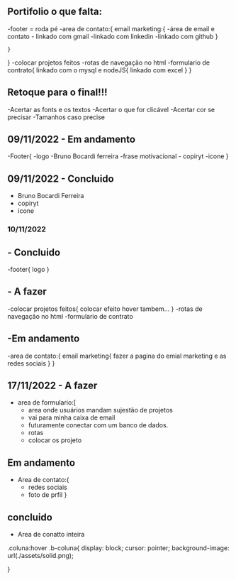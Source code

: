 ## Portifolio o que falta:
-footer = roda pé
-area de contato:{
    email marketing:{
        -área de email e contato
        - linkado com gmail
        -linkado com linkedin
        -linkado com github
    }
    
    }
}
-colocar  projetos feitos
-rotas de navegação no html
-formulario de contrato{
    linkado com o mysql e nodeJS{
        linkado com excel 
    }
}


## Retoque para o final!!!
-Acertar as fonts e os textos
-Acertar o que for clicável
-Acertar cor se precisar 
-Tamanhos caso precise


## 09/11/2022 - Em andamento 
-Footer{
    -logo
    -Bruno Bocardi ferreira
    -frase motivacional
    - copiryt
    -icone
}




## 09/11/2022 - Concluido
- Bruno Bocardi Ferreira
- copiryt
- icone

### 10/11/2022

## - Concluido
-footer{
    logo
}

## - A fazer 
-colocar  projetos feitos{
    colocar efeito hover tambem...
}
-rotas de navegação no html
-formulario de contrato


## -Em andamento 
-area de contato:{
    email marketing{
        fazer a pagina do emial marketing e as redes sociais
    }
}

## 17/11/2022  - A fazer
-  area de formulario:[
    - area onde usuários mandam sujestão de projetos
    - vai para minha caixa de email
    - futuramente conectar com um banco de dados.
    - rotas
    - colocar os projeto
 ## Em andamento 
 - Area de contato:{
    - redes sociais
    - foto de prfil
 }

 ## concluido 
 - Area de conatto inteira



.coluna:hover .b-coluna{
  display: block;
  cursor: pointer;
  background-image: url(./assets/solid.png);
 
}


